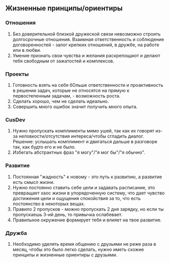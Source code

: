 ## Жизненные принципы/ориентиры

### Отношения

1. Без доверительной близкой дружеской связи невозможно строить долгосрочные отношения. Взаимная ответственность и соблюдение договоренностей - залог крепких отношений, в дружбе, на работе или в любви.
2. Умение признать свои чувства и желания раскрепощают и делают тебя свободным от зажатостей и комплексов.

### Проекты

1. Готовность взять на себя бОльше ответственности и проактивность в решении задач, которые не относятся на прямую к первостепенным задачам, - возможность роста.
2. Сделать хорошо, чем не сделать идеально.
3. Совершить много ошибок значит получить много опыта.

### CusDev

1. Нужно пропускать комплименты мимо ушей, так как их говорят из-за неловкости/отсутствия интереса/чтобы сгладить диалог. Решение: услышать комплимент и двигаться дальше в разговоре так, как будто его и не было.
2. Избегать абстрактных фраз "я могу"/"я мог бы"/"я обычно".

### Развитие

1. Постоянная "жадность" к новому - это путь к развитию, а развитие есть смысл жизни.
2. Нужно постоянно ставить себе цели и задавать расписание, это превращает хаос жизни в упорядоченную систему, что дает чувство достижения цели и ощущения спокойствия за то, что есть постоянство в некоторых вещах.
3. Правило 2 пропусков - можно пропускать 2 дня зарядку, но если ты пропускаешь 3-ий день, то привычка ослабевает.
4. Правильное окружение формирует тебя и влияет на твое развитие.

### Дружба

1. Необходимо уделять время общению с друзьями не реже раза в месяц, чтобы это было легко сделать, нужно иметь схожие принципы и жизненные ориентиры с друзьями.


